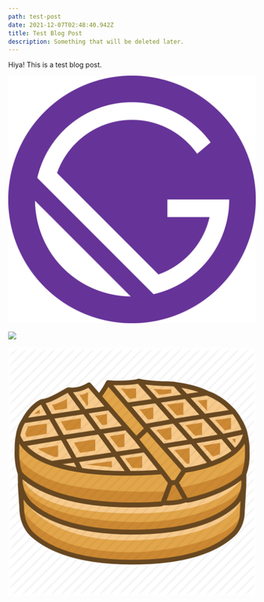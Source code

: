 ```yaml
---
path: test-post
date: 2021-12-07T02:48:40.942Z
title: Test Blog Post
description: Something that will be deleted later.
---
```

Hiya! This is a test blog post.

![](/content/uploads/gatsby-icon.png)

![](http://placekitten.com/200/300)

![](/content/uploads/waffle-icon-14.jpg)